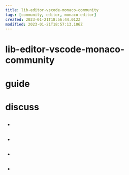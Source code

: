 ```yaml
---
title: lib-editor-vscode-monaco-community
tags: [community, editor, monaco-editor]
created: 2023-01-21T18:56:44.012Z
modified: 2023-01-21T18:57:13.106Z
---
```


# lib-editor-vscode-monaco-community

# guide

# discuss
- ## 

- ## 

- ## 

- ## 
